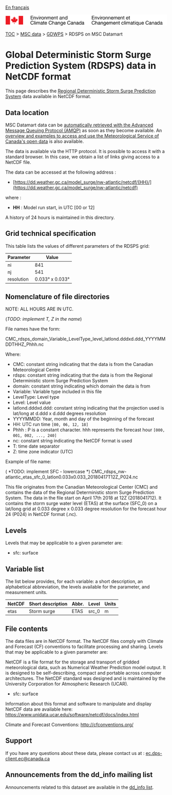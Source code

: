 [En français](readme_rdsps-datamart_fr.md)


![ECCC logo](../../docs/img_eccc-logo.png)

[TOC](../../readme_en.md) > [MSC data](../readme_en.md) > [GDWPS](readme_rdsps_en.md) > RDSPS on MSC Datamart


# Global Deterministic Storm Surge Prediction System (RDSPS) data in NetCDF format

This page describes the [Regional Deterministic Storm Surge Prediction System](readme_rdsps_en.md) data available in NetCDF format.

## Data location

MSC Datamart data can be [automatically retrieved with the Advanced Message Queuing Protocol (AMQP)](../../msc-datamart/amqp_en.md) as soon as they become available. An [overview and examples to access and use the Meteorological Service of Canada's open data](../../usage/readme_en.md) is also available.


The data is available via the HTTP protocol. It is possible to access it with a standard browser. In this case, we obtain a list of links giving access to a NetCDF file.

The data can be accessed at the following address :

* [https://dd.weather.gc.ca/model_surge/nw-atlantic/netcdf/{HH}/](https://dd.weather.gc.ca/model_surge/nw-atlantic/netcdf)

where :

* __HH__ : Model run start, in UTC [00 or 12]

A history of 24 hours is maintained in this directory.

## Grid technical specification

This table lists the values of different parameters of the RDSPS grid:

| Parameter | Value |
| ------ | ------ |
| ni | 841 |
| nj | 541 |
| resolution | 0.033° x 0.033° |


##    Nomenclature of file directories

NOTE:  ALL HOURS ARE IN UTC.

 (*TODO: implement T, Z in the name*)

File names have the form:

CMC_rdsps_domain_Variable_LevelType_level_latlond.dddxd.ddd_YYYYMMDDTHHZ_Phhh.nc

Where:

* CMC: constant string indicating that the data is from the Canadian Meteorological Centre
* rdsps: constant string indicating that the data is from the Regional Deterministic storm Surge Prediction System
* domain: constant string indicating which domain the data is from
* Variable: Variable type included in this file
* LevelType: Level type
* Level: Level value
* latlond.dddxd.ddd: constant string indicating that the projection used is lat/long at d.ddd x d.ddd degrees resolution
* YYYYMMDD: Year, month and day of the beginning of the forecast
* HH: UTC run time `[00, 06, 12, 18]`
* Phhh : P is a constant character. hhh represents the forecast hour `[000, 001, 002, ..., 240]`
* nc: constant string indicating the NetCDF format is used
* T: time date separator
* Z: time zone indicator (UTC)

Example of file name:

( *TODO: implement SFC - lowercase *)
CMC_rdsps_nw-atlantic_etas_sfc_0_latlon0.033x0.033_20180417T12Z_P024.nc

This file originates from the Canadian Meteorological Center (CMC) and contains
the data of the Regional Deterministic storm Surge Prediction System. The data in the
file start on April 17th 2018 at 12Z (2018041712). It contains the storm surge water level (ETAS) at the surface (SFC_0) on a lat/long grid
at 0.033 degree x 0.033 degree resolution for the forecast hour 24 (P024) in
NetCDF format (.nc).


##  Levels

Levels that may be applicable to a given parameter are:

* sfc: surface




##    Variable list

The list below provides, for each variable: a short description, an alphabetical abbreviation, the levels available for the parameter, and measurement units.

|NetCDF  | Short description|                          Abbr.|  Level|  Units|
|--------|---------------|----------|----------|----------|
|etas    |Storm surge    |                            ETAS|   src_0|    m|



## File contents

The data files are in NetCDF format. The NetCDF files comply with Climate and Forecast (CF) conventions to facilitate
processing and sharing.
Levels that may be applicable to a given parameter are:

NetCDF is a file format for the storage and transport of gridded meteorological
data, such as Numerical Weather Prediction model output. It is designed to be
self-describing, compact and portable across computer architectures.  The NetCDF standard was designed and is maintained by
the University Corporation for Atmospheric Research (UCAR).
* sfc: surface

Information about this format and software to manipulate and display NetCDF data are available here:
https://www.unidata.ucar.edu/software/netcdf/docs/index.html

Climate and Forecast Conventions:
http://cfconventions.org/


## Support

If you have any questions about these data, please contact us at : [ec.dps-client.ec@canada.ca](mailto:ec.dps-client.ec@canada.ca)

## Announcements from the dd_info mailing list

Announcements related to this dataset are available in the [dd_info list](https://lists.ec.gc.ca/cgi-bin/mailman/listinfo/dd_info).
